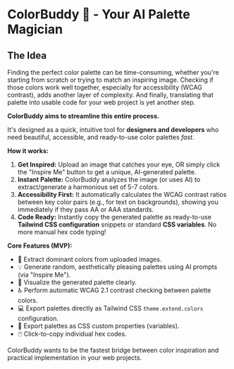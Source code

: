 # ColorBuddy 🎨 - Your AI Palette Magician

## The Idea

Finding the perfect color palette can be time-consuming, whether you're starting from scratch or trying to match an inspiring image. Checking if those colors work well together, especially for accessibility (WCAG contrast), adds another layer of complexity. And finally, translating that palette into usable code for your web project is yet another step.

**ColorBuddy aims to streamline this entire process.**

It's designed as a quick, intuitive tool for **designers and developers** who need beautiful, accessible, and ready-to-use color palettes *fast*.

**How it works:**

1.  **Get Inspired:** Upload an image that catches your eye, OR simply click the "Inspire Me" button to get a unique, AI-generated palette.
2.  **Instant Palette:** ColorBuddy analyzes the image (or uses AI) to extract/generate a harmonious set of 5-7 colors.
3.  **Accessibility First:** It automatically calculates the WCAG contrast ratios between key color pairs (e.g., for text on backgrounds), showing you immediately if they pass AA or AAA standards.
4.  **Code Ready:** Instantly copy the generated palette as ready-to-use **Tailwind CSS configuration** snippets or standard **CSS variables**. No more manual hex code typing!

**Core Features (MVP):**

*   🌈 Extract dominant colors from uploaded images.
*   💡 Generate random, aesthetically pleasing palettes using AI prompts (via "Inspire Me").
*   👀 Visualize the generated palette clearly.
*   ♿ Perform automatic WCAG 2.1 contrast checking between palette colors.
*   💻 Export palettes directly as Tailwind CSS `theme.extend.colors` configuration.
*   🎨 Export palettes as CSS custom properties (variables).
*   🖱️ Click-to-copy individual hex codes.

ColorBuddy wants to be the fastest bridge between color inspiration and practical implementation in your web projects.